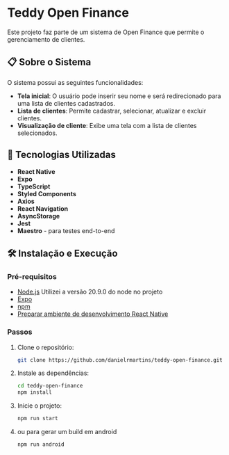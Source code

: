 # Teddy Open Finance

Este projeto faz parte de um sistema de Open Finance que permite o gerenciamento de clientes.

## 📋 Sobre o Sistema
O sistema possui as seguintes funcionalidades:
- **Tela inicial**: O usuário pode inserir seu nome e será redirecionado para uma lista de clientes cadastrados.
- **Lista de clientes**: Permite cadastrar, selecionar, atualizar e excluir clientes.
- **Visualização de cliente**: Exibe uma tela com a lista de clientes selecionados.

## 🚀 Tecnologias Utilizadas
- **React Native**
- **Expo**
- **TypeScript**
- **Styled Components**
- **Axios**
- **React Navigation**
- **AsyncStorage**
- **Jest**
- **Maestro** - para testes end-to-end

## 🛠️ Instalação e Execução

### Pré-requisitos

- [Node.js](https://nodejs.org/) Utilizei a versão 20.9.0 do node no projeto
- [Expo](https://expo.dev/)
- [npm](https://github.com/npm/cli)
- [Preparar ambiente de desenvolvimento React Native](https://react-native.rocketseat.dev/)

### Passos
1. Clone o repositório:

   ```bash
   git clone https://github.com/danielrmartins/teddy-open-finance.git
2. Instale as dependências:
   ```bash
   cd teddy-open-finance
   npm install
3. Inicie o projeto:
   ```bash
   npm run start
4. ou para gerar um build em android
   ```bash
   npm run android
